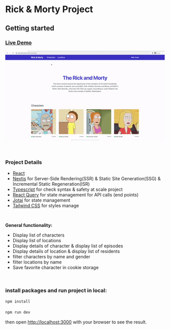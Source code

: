 # Rick & Morty Project

## Getting started

### [Live Demo](https://rick-and-morty-front.vercel.app/)
![preview](./public/rick-and-morty-preview.gif)

<br />

### Project Details

- [React](https://reactjs.org/)
- [Nextjs](https://nextjs.org/) for Server-Side Rendering(SSR) & Static Site Generation(SSG) & Incremental Static Regeneration(ISR)
- [Typescript](https://www.typescriptlang.org/) for check syntax & safety at scale project
- [React Query](https://tanstack.com/query/v4) for state management for API calls (end points)
- [Jotai](https://jotai.org/) for state management
- [Tailwind CSS](https://tailwindcss.com/) for styles manage

<br />

**General functionality:**

- Display list of characters
- Display list of locations
- Display details of character & display list of episodes
- Display details of location & display list of residents
- filter characters by name and gender
- filter locations  by name
- Save favorite character in cookie storage

<br />

### install packages and run project in local:

```bash
npm install

npm run dev
```

then open [http://localhost:3000](http://localhost:3000) with your browser to see the result.

